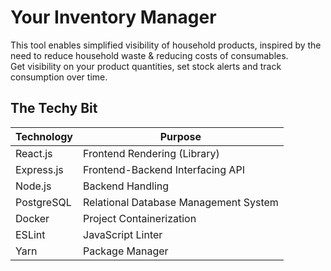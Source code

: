 # Your Inventory Manager

This tool enables simplified visibility of household products, inspired by the need to reduce household waste & reducing costs of consumables.  
Get visibility on your product quantities, set stock alerts and track consumption over time.

## The Techy Bit

| Technology | Purpose                               |
| ---------- | ------------------------------------- |
| React.js   | Frontend Rendering (Library)          |
| Express.js | Frontend-Backend Interfacing API      |
| Node.js    | Backend Handling                      |
| PostgreSQL | Relational Database Management System |
| Docker     | Project Containerization              |
| ESLint     | JavaScript Linter                     |
| Yarn       | Package Manager                       |
